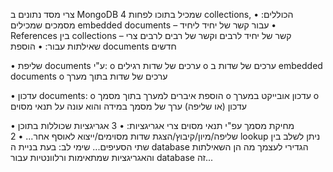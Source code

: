 צרי מסד נתונים ב MongoDB שמכיל בתוכו לפחות 4 collections, הכוללים:
•	מסמכים שמכילים embedded documents – עבור קשר של יחיד ליחיד
•	References בין collections – קשר של יחיד לרבים וקשר של רבים לרבים
צרי שאילתות עבור:
•	הוספת documents חדשים

•	שליפת documents ע"י:
o	ערכים של שדות רגילים
o	ערכים של שדות ב embedded documents
o	ערכים של שדות בתוך מערך

•	עדכון documents:
o	הוספת איברים למערך בתוך מסמך
o	עדכון אובייקט במערך 
o	עדכון (או שליפה) ערך של מסמך במידה והוא עונה על תנאי מסוים 

•	מחיקת מסמך עפ"י תנאי מסוים
צרי אגריגציות:
•	3 אגריגציות שכוללות בתוכן שליפה/מיון/קיבוץ/הצגת שדות מסוימים/ייצוא לאוסף אחר...
•	2 lookup
ניתן לשלב בין שתי הסעיפים...
שימי לב: בעת בניית ה database הגדירי לעצמך מה הן השאילתות והאגריגציות שמתאימות ורלוונטיות עבור database זה...
